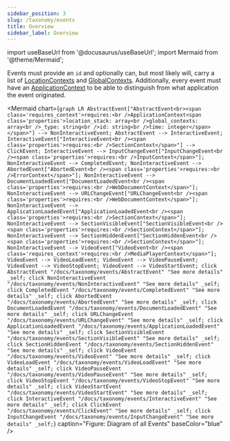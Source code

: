 ```yaml
---
sidebar_position: 3
slug: /taxonomy/events
title: Overview
sidebar_label: Overview
---
```


import useBaseUrl from '@docusaurus/useBaseUrl';
import Mermaid from '@theme/Mermaid';

Events must provide an `id` and optionally can, but most likely will, carry a list of [LocationContexts](/taxonomy/location-contexts/overview.md) and [GlobalContexts](/taxonomy/global-contexts/overview.md). Additionally, every event must have an [ApplicationContext](/taxonomy/global-contexts/ApplicationContext.md) to be able to distinguish from what 
application the event originated.

<Mermaid chart={`
	graph LR
    AbstractEvent["AbstractEvent<br><span class='requires_context'>requires:<br />ApplicationContext<span class='properties'>location_stack: array<br />global_contexts: array<br />_type: string<br />id: string<br />time: integer</span></span>"] --> NonInteractiveEvent;
    AbstractEvent --> InteractiveEvent;
    InteractiveEvent["InteractiveEvent<br /><span class='properties'>requires:<br />SectionContext</span>"] --> ClickEvent;
    InteractiveEvent --> InputChangeEvent["InputChangeEvent<br /><span class='properties'>requires:<br />InputContext</span>"];
    NonInteractiveEvent --> CompletedEvent;
    NonInteractiveEvent --> AbortedEvent["AbortedEvent<br /><span class='properties'>requires:<br />ErrorContext</span>"];
    NonInteractiveEvent --> DocumentLoadedEvent["DocumentLoadedEvent<br /><span class='properties'>requires:<br />WebDocumentContext</span>"];
    NonInteractiveEvent --> URLChangeEvent["URLChangeEvent<br /><span class='properties'>requires:<br />WebDocumentContext</span>"];
    NonInteractiveEvent --> ApplicationLoadedEvent["ApplicationLoadedEvent<br /><span class='properties'>requires:<br />SectionContext</span>"];
    NonInteractiveEvent --> SectionVisibleEvent["SectionVisibleEvent<br /><span class='properties'>requires:<br />SectionContext</span>"];
    NonInteractiveEvent --> SectionHiddenEvent["SectionHiddenEvent<br /><span class='properties'>requires:<br />SectionContext</span>"];
    NonInteractiveEvent --> VideoEvent["VideoEvent<br /><span class='requires_context'>requires:<br />MediaPlayerContext</span>"];
    VideoEvent --> VideoLoadEvent;
    VideoEvent --> VideoPauseEvent;
    VideoEvent --> VideoStopEvent;
    VideoEvent --> VideoStartEvent;
    click AbstractEvent "/docs/taxonomy/events/AbstractEvent" "See more details" _self;
    click NonInteractiveEvent "/docs/taxonomy/events/NonInteractiveEvent" "See more details" _self;
    click CompletedEvent "/docs/taxonomy/events/CompletedEvent" "See more details" _self;
    click AbortedEvent "/docs/taxonomy/events/AbortedEvent" "See more details" _self;
    click DocumentLoadedEvent "/docs/taxonomy/events/DocumentLoadedEvent" "See more details" _self;
    click URLChangeEvent "/docs/taxonomy/events/URLChangeEvent" "See more details" _self;
    click ApplicationLoadedEvent "/docs/taxonomy/events/ApplicationLoadedEvent" "See more details" _self;
    click SectionVisibleEvent "/docs/taxonomy/events/SectionVisibleEvent" "See more details" _self;
    click SectionHiddenEvent "/docs/taxonomy/events/SectionHiddenEvent" "See more details" _self;
    click VideoEvent "/docs/taxonomy/events/VideoEvent" "See more details" _self;
    click VideoLoadEvent "/docs/taxonomy/events/VideoLoadEvent" "See more details" _self;
    click VideoPauseEvent "/docs/taxonomy/events/VideoPauseEvent" "See more details" _self;
    click VideoStopEvent "/docs/taxonomy/events/VideoStopEvent" "See more details" _self;
    click VideoStartEvent "/docs/taxonomy/events/VideoStartEvent" "See more details" _self;
    click InteractiveEvent "/docs/taxonomy/events/InteractiveEvent" "See more details" _self;
    click ClickEvent "/docs/taxonomy/events/ClickEvent" "See more details" _self;
    click InputChangeEvent "/docs/taxonomy/events/InputChangeEvent" "See more details" _self;
`} caption="Figure: Diagram of all Events" baseColor="blue" />